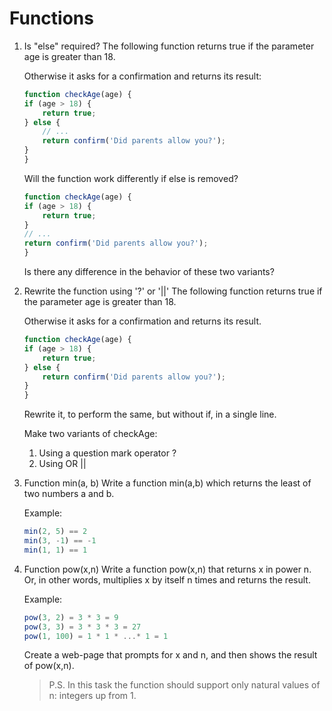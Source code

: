 # Functions

1. Is "else" required?
    The following function returns true if the parameter age is greater than 18.

    Otherwise it asks for a confirmation and returns its result:
    ``` JavaScript
    function checkAge(age) {
    if (age > 18) {
        return true;
    } else {
        // ...
        return confirm('Did parents allow you?');
    }
    }
    ```

    Will the function work differently if else is removed?

    ``` JavaScript
    function checkAge(age) {
    if (age > 18) {
        return true;
    }
    // ...
    return confirm('Did parents allow you?');
    }
    ```

    Is there any difference in the behavior of these two variants?

2. Rewrite the function using '?' or '||'
    The following function returns true if the parameter age is greater than 18.

    Otherwise it asks for a confirmation and returns its result.

    ``` JavaScript
    function checkAge(age) {
    if (age > 18) {
        return true;
    } else {
        return confirm('Did parents allow you?');
    }
    }
    ```

    Rewrite it, to perform the same, but without if, in a single line.

    Make two variants of checkAge:

    1. Using a question mark operator ?
    2. Using OR ||

3. Function min(a, b)
    Write a function min(a,b) which returns the least of two numbers a and b.

    Example:
    ``` JavaScript
    min(2, 5) == 2
    min(3, -1) == -1
    min(1, 1) == 1
    ```

4. Function pow(x,n)
    Write a function pow(x,n) that returns x in power n. Or, in other words, multiplies x by itself n times and returns the result.

    Example:
    ``` JavaScript
    pow(3, 2) = 3 * 3 = 9
    pow(3, 3) = 3 * 3 * 3 = 27
    pow(1, 100) = 1 * 1 * ...* 1 = 1
    ```

    Create a web-page that prompts for x and n, and then shows the result of pow(x,n).

    > P.S. In this task the function should support only natural values of n: integers up from 1.